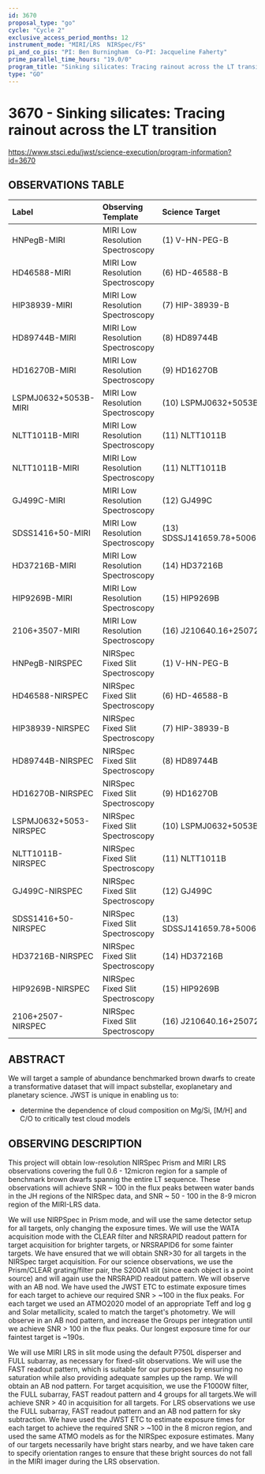 ```yaml
---
id: 3670
proposal_type: "go"
cycle: "Cycle 2"
exclusive_access_period_months: 12
instrument_mode: "MIRI/LRS  NIRSpec/FS"
pi_and_co_pis: "PI: Ben Burningham  Co-PI: Jacqueline Faherty"
prime_parallel_time_hours: "19.0/0"
program_title: "Sinking silicates: Tracing rainout across the LT transition"
type: "GO"
---
```

# 3670 - Sinking silicates: Tracing rainout across the LT transition
https://www.stsci.edu/jwst/science-execution/program-information?id=3670
## OBSERVATIONS TABLE
| Label                     | Observing Template                   | Science Target                 |
| :------------------------ | :----------------------------------- | :----------------------------- |
| HNPegB-MIRI               | MIRI Low Resolution Spectroscopy     | (1) V-HN-PEG-B                 |
| HD46588-MIRI              | MIRI Low Resolution Spectroscopy     | (6) HD-46588-B                 |
| HIP38939-MIRI             | MIRI Low Resolution Spectroscopy     | (7) HIP-38939-B                |
| HD89744B-MIRI             | MIRI Low Resolution Spectroscopy     | (8) HD89744B                   |
| HD16270B-MIRI             | MIRI Low Resolution Spectroscopy     | (9) HD16270B                   |
| LSPMJ0632+5053B-MIRI      | MIRI Low Resolution Spectroscopy     | (10) LSPMJ0632+5053B           |
| NLTT1011B-MIRI            | MIRI Low Resolution Spectroscopy     | (11) NLTT1011B                 |
| NLTT1011B-MIRI            | MIRI Low Resolution Spectroscopy     | (11) NLTT1011B                 |
| GJ499C-MIRI               | MIRI Low Resolution Spectroscopy     | (12) GJ499C                    |
| SDSS1416+50-MIRI          | MIRI Low Resolution Spectroscopy     | (13) SDSSJ141659.78+500626.4   |
| HD37216B-MIRI             | MIRI Low Resolution Spectroscopy     | (14) HD37216B                  |
| HIP9269B-MIRI             | MIRI Low Resolution Spectroscopy     | (15) HIP9269B                  |
| 2106+3507-MIRI            | MIRI Low Resolution Spectroscopy     | (16) J210640.16+250729.0       |
| HNPegB-NIRSPEC            | NIRSpec Fixed Slit Spectroscopy     | (1) V-HN-PEG-B                 |
| HD46588-NIRSPEC           | NIRSpec Fixed Slit Spectroscopy     | (6) HD-46588-B                 |
| HIP38939-NIRSPEC          | NIRSpec Fixed Slit Spectroscopy     | (7) HIP-38939-B                |
| HD89744B-NIRSPEC          | NIRSpec Fixed Slit Spectroscopy     | (8) HD89744B                   |
| HD16270B-NIRSPEC          | NIRSpec Fixed Slit Spectroscopy     | (9) HD16270B                   |
| LSPMJ0632+5053-NIRSPEC    | NIRSpec Fixed Slit Spectroscopy     | (10) LSPMJ0632+5053B           |
| NLTT1011B-NIRSPEC         | NIRSpec Fixed Slit Spectroscopy     | (11) NLTT1011B                 |
| GJ499C-NIRSPEC            | NIRSpec Fixed Slit Spectroscopy     | (12) GJ499C                    |
| SDSS1416+50-NIRSPEC       | NIRSpec Fixed Slit Spectroscopy     | (13) SDSSJ141659.78+500626.4   |
| HD37216B-NIRSPEC          | NIRSpec Fixed Slit Spectroscopy     | (14) HD37216B                  |
| HIP9269B-NIRSPEC          | NIRSpec Fixed Slit Spectroscopy     | (15) HIP9269B                  |
| 2106+2507-NIRSPEC         | NIRSpec Fixed Slit Spectroscopy     | (16) J210640.16+250729.0       |

## ABSTRACT

We will target a sample of abundance benchmarked brown dwarfs to create a transformative dataset that will impact substellar, exoplanetary and planetary science. JWST is unique in enabling us to:
- determine the dependence of cloud composition on Mg/Si, [M/H] and C/O to critically test cloud models

## OBSERVING DESCRIPTION

This project will obtain low-resolution NIRSpec Prism and MIRI LRS observations covering the full 0.6 - 12micron region for a sample of benchmark brown dwarfs spannig the entire LT sequence. These observations will achieve SNR ~ 100 in the flux peaks between water bands in the JH regions of the NIRSpec data, and SNR ~ 50 - 100 in the 8-9 micron region of the MIRI-LRS data.

We will use NIRPSpec in Prism mode, and will use the same detector setup for all targets, only changing the exposure times. We will use the WATA acquisition mode with the CLEAR filter and NRSRAPID readout pattern for target acquisition for brighter targets, or NRSRAPID6 for some fainter targets. We have ensured that we will obtain SNR>30 for all targets in the NIRSpec target acquisition. For our science observations, we use the Prism/CLEAR grating/filter pair, the S200A1 slit (since each object is a point source) and will again use the NRSRAPID readout pattern. We will observe with an AB nod. We have used the JWST ETC to estimate exposure times for each target to achieve our required SNR > ~100 in the flux peaks.
For each target we used an ATMO2020 model of an appropriate Teff and log g and Solar metallicity, scaled to match the target's photometry.
We will observe in an AB nod pattern, and increase the Groups per integration until we achieve SNR > 100 in the flux peaks. Our longest exposure time for our faintest target is ~190s.

We will use MIRI LRS in slit mode using the default P750L disperser and FULL subarray, as necessary for fixed-slit observations. We will use the FAST readout pattern, which is suitable for our purposes by ensuring no saturation while also providing adequate samples up the ramp. We will obtain an AB nod pattern. For target acquisition, we use the F1000W filter, the FULL subarray, FAST readout pattern and 4 groups for all targets.We will achieve SNR > 40 in acquisition for all targets.
For LRS observations we use the FULL subarray, FAST readout pattern and an AB nod pattern for sky subtraction. We have used the JWST ETC to estimate exposure times for each target to achieve the required SNR > ~100 in the 8 micron region, and used the same ATMO models as for the NIRSpec exposure estimates. Many of our targets necessarily have bright stars nearby, and we have taken care to specify orientation ranges to ensure that these bright sources do not fall in the MIRI imager during the LRS observation.
